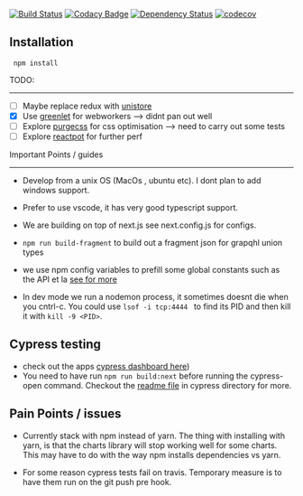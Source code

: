 [![Build Status](https://travis-ci.org/devinit/datahub.svg?branch=master)](https://travis-ci.org/devinit/datahub)
[![Codacy Badge](https://api.codacy.com/project/badge/Grade/73e243adf7f946208ae9bc8f892ed618)](https://www.codacy.com/app/epicallan/datahub?utm_source=github.com&amp;utm_medium=referral&amp;utm_content=devinit/datahub&amp;utm_campaign=Badge_Grade)
[![Dependency Status](https://gemnasium.com/badges/github.com/devinit/datahub.svg)](https://gemnasium.com/github.com/devinit/datahub)
[![codecov](https://codecov.io/gh/devinit/datahub/branch/master/graph/badge.svg)](https://codecov.io/gh/devinit/datahub)

Installation
-------------

```
 npm install

```

TODO:
_________

- [ ] Maybe replace redux with [unistore](https://github.com/developit/unistore)
- [x] Use [greenlet](https://github.com/developit/greenlet) for webworkers --> didnt pan out well
- [ ] Explore [purgecss](https://github.com/FullHuman/purgecss) for css optimisation --> need to carry out some tests
- [ ] Explore [reactpot](https://github.com/reactopt/reactopt) for further perf

Important Points / guides

------------------------

- Develop from a unix OS (MacOs , ubuntu etc). I dont plan to add windows support.

- Prefer to use vscode, it has very good typescript support.

- We are building on top of next.js see next.config.js for configs.

- `` npm run build-fragment `` to build out a fragment json for grapqhl union types

- we use npm config variables to prefill some global constants such as the API et la [see for more](http://www.marcusoft.net/2015/08/npm-scripting-configs-and-arguments.html#npm-configuration)

- In dev mode we run a nodemon process, it sometimes doesnt die when you cntrl-c. You could use
```lsof -i tcp:4444 ``` to find its PID and then kill it with ``` kill -9 <PID> ```.

Cypress testing
-------
- check out the apps [cypress dashboard here](https://dashboard.cypress.io/#/organizations/dab40b78-b24e-4f1c-913a-0a0b8bd0c71a/projects))
- You need to have run `npm run build:next` before running the cypress-open command. Checkout the [readme file](https://github.com/devinit/datahub/tree/cypress/cypress) in cypress directory for more.



Pain Points / issues
--------------

- Currently stack with npm instead of yarn.
The thing with installing with yarn, is that the charts library will stop working well for some charts. This
may have to do with the way npm installs dependencies vs yarn.

- For some reason cypress tests fail on travis. Temporary measure is to have them run on the git push pre hook.

